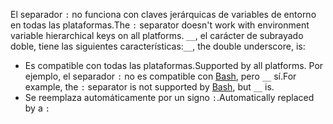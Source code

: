 <span data-ttu-id="d22a4-101">El separador `:` no funciona con claves jerárquicas de variables de entorno en todas las plataformas.</span><span class="sxs-lookup"><span data-stu-id="d22a4-101">The `:` separator doesn't work with environment variable hierarchical keys on all platforms.</span></span> <span data-ttu-id="d22a4-102">`__`, el carácter de subrayado doble, tiene las siguientes características:</span><span class="sxs-lookup"><span data-stu-id="d22a4-102">`__`, the double underscore, is:</span></span>

* <span data-ttu-id="d22a4-103">Es compatible con todas las plataformas.</span><span class="sxs-lookup"><span data-stu-id="d22a4-103">Supported by all platforms.</span></span> <span data-ttu-id="d22a4-104">Por ejemplo, el separador `:` no es compatible con [Bash](https://linuxhint.com/bash-environment-variables/), pero `__` sí.</span><span class="sxs-lookup"><span data-stu-id="d22a4-104">For example, the `:` separator is not supported by [Bash](https://linuxhint.com/bash-environment-variables/), but `__` is.</span></span>
* <span data-ttu-id="d22a4-105">Se reemplaza automáticamente por un signo `:`.</span><span class="sxs-lookup"><span data-stu-id="d22a4-105">Automatically replaced by a `:`</span></span>